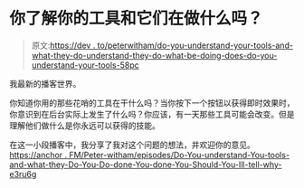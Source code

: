 # 你了解你的工具和它们在做什么吗？

> 原文:[https://dev . to/peterwitham/do-you-understand-your-tools-and-what-they-do-understand-they-do-what-be-doing-does-do-you-understand-your-tools-58pc](https://dev.to/peterwitham/do-you-understand-your-tools-and-what-they-are-doing-58pc)

我最新的播客世界。

你知道你用的那些花哨的工具在干什么吗？当你按下一个按钮以获得即时效果时，你意识到在后台实际上发生了什么吗？你应该，有一天那些工具可能会改变。但是理解他们做什么是你永远可以获得的技能。

在这一小段播客中，我分享了我对这个问题的想法，并欢迎你的意见。
[https://anchor . FM/Peter-witham/episodes/Do-You-understand-You-tools-and-what-they-Do-You-Do-done-You-done-You-Should-You-Ill-tell-why-e3ru6g](https://anchor.fm/peter-witham/episodes/Do-you-understand-your-tools-and-what-they-are-doing--You-Should-and-Ill-tell-you-why-e3ru6g)